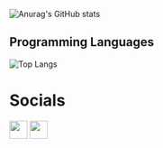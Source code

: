 <!--
**Equinox766/Equinox766** is a ✨ _special_ ✨ repository because its `README.md` (this file) appears on your GitHub profile.
Here are some ideas to get you started:
- 🔭 I’m currently working on ...
- 🌱 I’m currently learning ...
- 👯 I’m looking to collaborate on ...
- 🤔 I’m looking for help with ...
- 💬 Ask me about ...
- 📫 How to reach me: ...
- 😄 Pronouns: ...
- ⚡ Fun fact: ...

-->
![Anurag's GitHub stats](https://github-readme-stats.vercel.app/api?username=Equinox766&show_icons=true&theme=gotham)
## Programming Languages

![Top Langs](https://github-readme-stats.vercel.app/api/top-langs/?username=Equinox766&theme=tokyonight)



# Socials

<p align="left"> <a href="https://www.github.com/Equinox766" target="_blank" rel="noreferrer"><img src="https://raw.githubusercontent.com/danielcranney/readme-generator/main/public/icons/socials/github.svg" width="32" height="32" /></a> <a href="https://www.twitter.com/ArrobaManu_" target="_blank" rel="noreferrer"><img src="https://raw.githubusercontent.com/danielcranney/readme-generator/main/public/icons/socials/twitter.svg" width="32" height="32" /></a></p>

